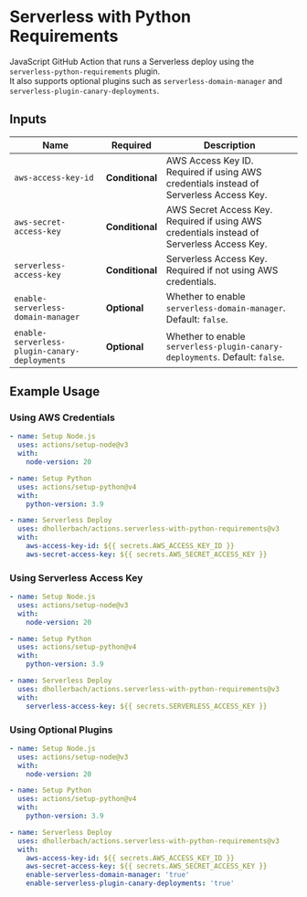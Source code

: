 # Serverless with Python Requirements  

JavaScript GitHub Action that runs a Serverless deploy using the `serverless-python-requirements` plugin.  
It also supports optional plugins such as `serverless-domain-manager` and `serverless-plugin-canary-deployments`.  

## Inputs  

| Name                                    | Required     | Description  |
|-----------------------------------------|-------------|--------------|
| `aws-access-key-id`                     | **Conditional** | AWS Access Key ID. Required if using AWS credentials instead of Serverless Access Key. |
| `aws-secret-access-key`                 | **Conditional** | AWS Secret Access Key. Required if using AWS credentials instead of Serverless Access Key. |
| `serverless-access-key`                 | **Conditional** | Serverless Access Key. Required if not using AWS credentials. |
| `enable-serverless-domain-manager`      | **Optional** | Whether to enable `serverless-domain-manager`. Default: `false`. |
| `enable-serverless-plugin-canary-deployments` | **Optional** | Whether to enable `serverless-plugin-canary-deployments`. Default: `false`. |

## Example Usage  

### Using AWS Credentials  
```yaml
- name: Setup Node.js
  uses: actions/setup-node@v3
  with:
    node-version: 20

- name: Setup Python
  uses: actions/setup-python@v4
  with:
    python-version: 3.9

- name: Serverless Deploy
  uses: dhollerbach/actions.serverless-with-python-requirements@v3
  with:
    aws-access-key-id: ${{ secrets.AWS_ACCESS_KEY_ID }}
    aws-secret-access-key: ${{ secrets.AWS_SECRET_ACCESS_KEY }}
```

### Using Serverless Access Key
```yaml
- name: Setup Node.js
  uses: actions/setup-node@v3
  with:
    node-version: 20

- name: Setup Python
  uses: actions/setup-python@v4
  with:
    python-version: 3.9

- name: Serverless Deploy
  uses: dhollerbach/actions.serverless-with-python-requirements@v3
  with:
    serverless-access-key: ${{ secrets.SERVERLESS_ACCESS_KEY }}
```

### Using Optional Plugins
```yaml
- name: Setup Node.js
  uses: actions/setup-node@v3
  with:
    node-version: 20

- name: Setup Python
  uses: actions/setup-python@v4
  with:
    python-version: 3.9

- name: Serverless Deploy
  uses: dhollerbach/actions.serverless-with-python-requirements@v3
  with:
    aws-access-key-id: ${{ secrets.AWS_ACCESS_KEY_ID }}
    aws-secret-access-key: ${{ secrets.AWS_SECRET_ACCESS_KEY }}
    enable-serverless-domain-manager: 'true'
    enable-serverless-plugin-canary-deployments: 'true'
```